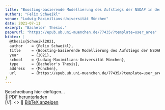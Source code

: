 ```yaml
---
title: "Boosting-basierende Modellierung des Aufstiegs der NSDAP in der Weimarer Republik unter besonderer Berücksichtigung von Interaktionen"
authors: "Felix Schweikl"
venue: "Ludwig-Maximilians-Universität München"
date: 2021-07-11
excerpt: "Bachelor' Thesis."
paperurl: "https://epub.ub.uni-muenchen.de/77435/?template=user_area"
bibtex: |
  @thesis{Schweikl2021,
  author    = {Felix Schweikl},
  title     = {Boosting-basierende Modellierung des Aufstiegs der NSDAP in der Weimarer Republik unter besonderer Berücksichtigung von Interaktionen},
  year      = {2021},
  school    = {Ludwig-Maximilians-Universität München},
  type      = {Bachelor's Thesis},
  address   = {München},
  url       = {https://epub.ub.uni-muenchen.de/77435/?template=user_area}
}
---
```


Beschreibung hier einfügen...  
📄 [PDF herunterladen](https://epub.ub.uni-muenchen.de/77435/?template=user_area)  
[//]: <> 📜 [BibTeX anzeigen](#)